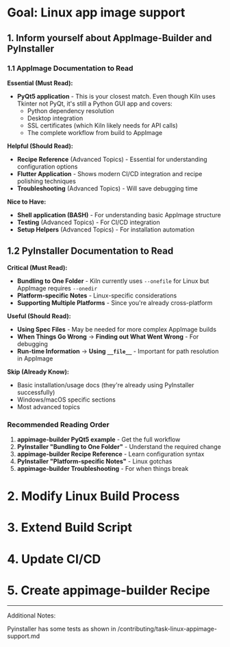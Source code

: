 # Goal: Linux app image support

## 1. Inform yourself about AppImage-Builder and PyInstaller

### 1.1 AppImage Documentation to Read

**Essential (Must Read):**

- **PyQt5 application** - This is your closest match. Even though Kiln uses Tkinter not PyQt, it's still a Python GUI app and covers:
  - Python dependency resolution
  - Desktop integration
  - SSL certificates (which Kiln likely needs for API calls)
  - The complete workflow from build to AppImage

**Helpful (Should Read):**

- **Recipe Reference** (Advanced Topics) - Essential for understanding configuration options
- **Flutter Application** - Shows modern CI/CD integration and recipe polishing techniques
- **Troubleshooting** (Advanced Topics) - Will save debugging time

**Nice to Have:**

- **Shell application (BASH)** - For understanding basic AppImage structure
- **Testing** (Advanced Topics) - For CI/CD integration
- **Setup Helpers** (Advanced Topics) - For installation automation

## 1.2 PyInstaller Documentation to Read

**Critical (Must Read):**

- **Bundling to One Folder** - Kiln currently uses `--onefile` for Linux but AppImage requires `--onedir`
- **Platform-specific Notes** - Linux-specific considerations
- **Supporting Multiple Platforms** - Since you're already cross-platform

**Useful (Should Read):**

- **Using Spec Files** - May be needed for more complex AppImage builds
- **When Things Go Wrong** → **Finding out What Went Wrong** - For debugging
- **Run-time Information** → **Using `__file__`** - Important for path resolution in AppImage

**Skip (Already Know):**

- Basic installation/usage docs (they're already using PyInstaller successfully)
- Windows/macOS specific sections
- Most advanced topics

### Recommended Reading Order

1. **appimage-builder PyQt5 example** - Get the full workflow
2. **PyInstaller "Bundling to One Folder"** - Understand the required change
3. **appimage-builder Recipe Reference** - Learn configuration syntax
4. **PyInstaller "Platform-specific Notes"** - Linux gotchas
5. **appimage-builder Troubleshooting** - For when things break

# 2. Modify Linux Build Process

# 3. Extend Build Script

# 4. Update CI/CD

# 5. Create appimage-builder Recipe

---

Additional Notes:

Pyinstaller has some tests as shown in /contributing/task-linux-appimage-support.md
